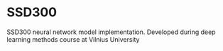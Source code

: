 # SSD300
SSD300 neural network model implementation. Developed during deep learning methods course at Vilnius University
